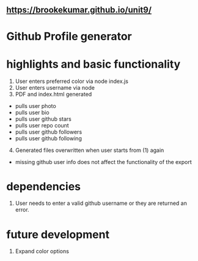 ## https://brookekumar.github.io/unit9/

# Github Profile generator 

# highlights and basic functionality 

1. User enters preferred color via node index.js 
2. User enters username via node 
3. PDF and index.html generated

* pulls user photo 
* pulls user bio
* pulls user github stars
* pulls user repo count
* pulls user github followers
* pulls user github following
 
4. Generated files overwritten when user starts from (1) again

- missing github user info does not affect the functionality of the export

# dependencies 

1. User needs to enter a valid github username or they are returned an error. 

# future development 

1. Expand color options


